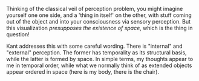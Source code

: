 Thinking of the classical veil of perception problem, you might imagine yourself one one side, and a 'thing in itself' on the other, with stuff coming out of the object and into your consciousness via sensory perception. But this visualization _presupposes the existence of space_, which is the thing in question!

Kant addresses this with some careful wording. There is "internal" and "external" perception. The former has temporality as its structural basis, while the latter is formed by space. In simple terms, my thoughts appear to me in temporal order, while what we normally think of as extended objects appear ordered in space (here is my body, there is the chair).

